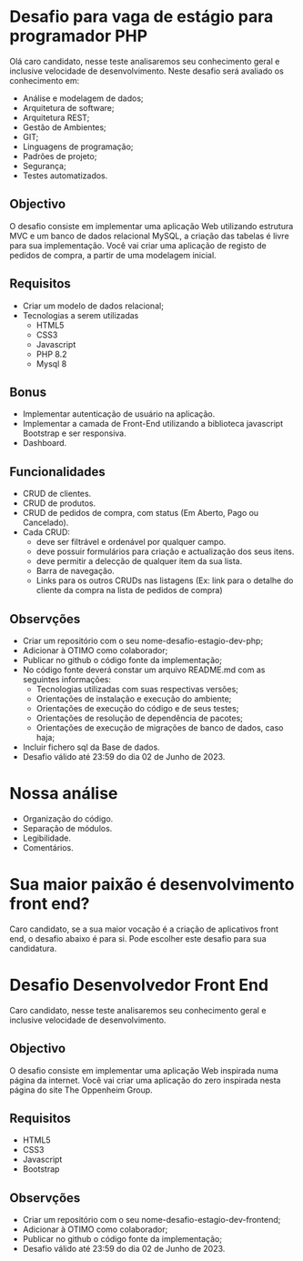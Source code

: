 # Desafio para vaga de estágio para programador PHP

Olá caro candidato, nesse teste analisaremos seu conhecimento geral e inclusive velocidade de desenvolvimento. Neste desafio será avaliado os conhecimento em:

- Análise e modelagem de dados;
- Arquitetura de software;
- Arquitetura REST;
- Gestão de Ambientes;
- GIT;
- Linguagens de programação;
- Padrões de projeto;
- Segurança;
- Testes automatizados.

## Objectivo

O desafio consiste em implementar uma aplicação Web utilizando estrutura MVC e um banco de dados relacional MySQL, a criação das tabelas é livre para sua implementação. Você vai criar uma aplicação de registo de pedidos de compra, a partir de uma modelagem inicial.

## Requisitos

- Criar um modelo de dados relacional;
- Tecnologias a serem utilizadas
  -	HTML5
  -	CSS3
  -	Javascript
  -	PHP 8.2
  - Mysql 8
## Bonus
-	Implementar autenticação de usuário na aplicação.
-	Implementar a camada de Front-End utilizando a biblioteca javascript Bootstrap e ser responsiva.
-	Dashboard.

## Funcionalidades
- CRUD de clientes.
-	CRUD de produtos.
-	CRUD de pedidos de compra, com status (Em Aberto, Pago ou Cancelado).
- Cada CRUD:
  -	deve ser filtrável e ordenável por qualquer campo.
  -	deve possuir formulários para criação e actualização dos seus itens.
  -	deve permitir a delecção de qualquer item da sua lista.
  -	Barra de navegação.
  -	Links para os outros CRUDs nas listagens (Ex: link para o detalhe do cliente da compra na lista de pedidos de compra)

## Observções
- Criar um repositório com o seu nome-desafio-estagio-dev-php;
- Adicionar à OTIMO como colaborador;
- Publicar no github o código fonte da implementação;
- No código fonte deverá constar um arquivo README.md com as seguintes informações:
  - Tecnologias utilizadas com suas respectivas versões;
  - Orientações de instalação e execução do ambiente;
  - Orientações de execução do código e de seus testes;
  - Orientações de resolução de dependência de pacotes;
  - Orientações de execução de migrações de banco de dados, caso haja;
- Incluir fichero sql da Base de dados.
- Desafio válido até 23:59 do dia 02 de Junho de 2023.
  
# Nossa análise
-	Organização do código.
-	Separação de módulos.
-	Legibilidade.
-	Comentários.

# Sua maior paixão é desenvolvimento front end?

Caro candidato, se a sua maior vocação é a criação de aplicativos front end, o desafio abaixo é para si. Pode escolher este desafio para sua candidatura.

# Desafio Desenvolvedor Front End

Caro candidato, nesse teste analisaremos seu conhecimento geral e inclusive velocidade de desenvolvimento.

## Objectivo

O desafio consiste em implementar uma aplicação Web inspirada numa página da internet. Você vai criar uma aplicação do zero inspirada nesta página do site The Oppenheim Group.

## Requisitos
 -	HTML5
 -	CSS3
 -	Javascript
 -	Bootstrap

## Observções
- Criar um repositório com o seu nome-desafio-estagio-dev-frontend;
- Adicionar à OTIMO como colaborador;
- Publicar no github o código fonte da implementação;
- Desafio válido até 23:59 do dia 02 de Junho de 2023.

